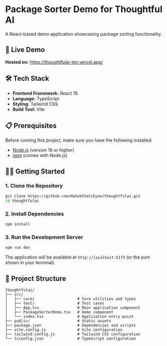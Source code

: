 # Package Sorter Demo for Thoughtful AI

A React-based demo application showcasing package sorting functionality.

## 🚀 Live Demo

**Hosted on:** https://thoughtfulai-ten.vercel.app/

## 🛠️ Tech Stack

- **Frontend Framework:** React 18
- **Language:** TypeScript
- **Styling:** Tailwind CSS
- **Build Tool:** Vite

## 📋 Prerequisites

Before running this project, make sure you have the following installed:

- [Node.js](https://nodejs.org/) (version 16 or higher)
- [npm](https://www.npmjs.com/) (comes with Node.js)

## 🏃‍♂️ Getting Started

### 1. Clone the Repository

```bash
git clone https://github.com/HakobChalikyan/thoughtfulai.git
cd thoughtfulai
```

### 2. Install Dependencies

```bash
npm install
```

### 3. Run the Development Server

```bash
npm run dev
```

The application will be available at `http://localhost:5173` (or the port shown in your terminal).

## 📁 Project Structure

```
thoughtfulai/
├── src/
│   ├── core/                   # Core utilities and types
│   ├── test/                   # Test cases
│   ├── App.tsx                 # Main application component
│   ├── PackageSorterDemo.tsx   # Demo component
│   └── index.tsx               # Application entry point
├── public/                     # Static assets
├── package.json                # Dependencies and scripts
├── vite.config.js              # Vite configuration
├── tailwind.config.js          # Tailwind CSS configuration
└── tsconfig.json               # TypeScript configuration
```